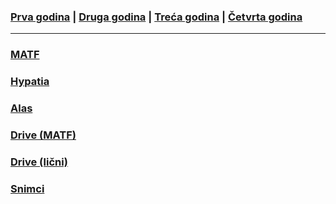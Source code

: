 ### [Prva godina](/main_pages/prva.md) | [Druga godina](/main_pages/druga.md) | [Treća godina](/main_pages/treca.md) | [Četvrta godina](/main_pages/cetvrta.md)

---

### [MATF](http://www.matf.bg.ac.rs)
### [Hypatia](https://hypatia.matf.bg.ac.rs:10333/StudInfo/scripts/studenti/index)
### [Alas](https://webmail.alas.matf.bg.ac.rs)
### [Drive (MATF)](https://drive.google.com/drive/folders/1YsWWL1yP12LuL-jUk0bjOKRkdDAITiCj)
### [Drive (lični)](https://drive.google.com/drive/u/0/folders/1zVVDYjevsbzj7UycDAA__aTbJwGC8___)
### [Snimci](https://snimci.drajv.org/)